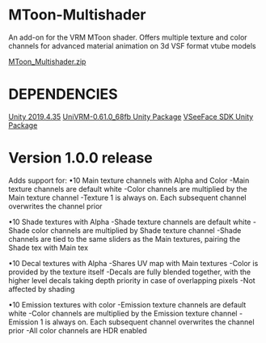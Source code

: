 # MToon-Multishader
An add-on for the VRM MToon shader. Offers multiple texture and color channels for advanced material animation on 3d VSF format vtube models

[MToon_Multishader.zip](https://github.com/KittFiev/MToon-Multishader/files/11852889/MToon_Multishader.zip)

# DEPENDENCIES
[Unity 2019.4.35](https://unity.com/releases/editor/archive)
[UniVRM-0.61.0_68fb Unity Package](https://github.com/vrm-c/UniVRM/releases/tag/v0.61.0)
[VSeeFace SDK Unity Package](https://github.com/emilianavt/VSeeFaceSDK/releases)

# Version 1.0.0 release

Adds support for:
•10 Main texture channels with Alpha and Color
     -Main texture channels are default white
     -Color channels are multiplied by the Main texture channel
     -Texture 1 is always on. Each subsequent channel overwrites the channel prior

•10 Shade textures with Alpha
     -Shade texture channels are default white
     -Shade color channels are multiplied by Shade texture channel
     -Shade channels are tied to the same sliders as the Main textures, pairing the Shade tex with Main tex

•10 Decal textures with Alpha
     -Shares UV map with Main textures
     -Color is provided by the texture itself
     -Decals are fully blended together, with the higher level decals taking depth priority in case of overlapping pixels
     -Not affected by shading

•10 Emission textures with color
     -Emission texture channels are default white
     -Color channels are multiplied by the Emission texture channel
     -Emission 1 is always on. Each subsequent channel overwrites the channel prior
     -All color channels are HDR enabled
